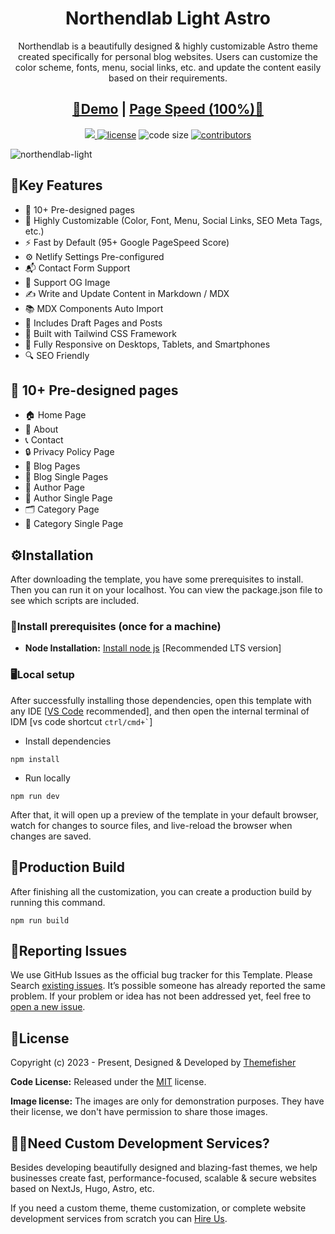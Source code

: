<h1 align=center>Northendlab Light Astro</h1>
<p align=center>Northendlab is a beautifully designed & highly customizable Astro theme created specifically for personal blog websites. Users can customize the color scheme, fonts, menu, social links, etc. and update the content easily based on their requirements.  
</p>
<h2 align="center"> <a target="_blank" href="https://northendlab-light-astro.vercel.app/" rel="nofollow">👀Demo</a> | <a  target="_blank" href="https://pagespeed.web.dev/report?url=https%3A%2F%2Fnorthendlab-light-astro.vercel.app%2F&form_factor=desktop">Page Speed (100%)🚀</a>
</h2>

<p align=center>
  <a href="https://github.com/withastro/astro/releases/tag/astro%405.5.2" alt="Contributors">
    <img src="https://img.shields.io/static/v1?label=ASTRO&message=5.5&color=000&logo=astro" />
  </a>

  <a href="https://github.com/themefisher/northendlab-light-astro/blob/main/LICENSE">
    <img src="https://img.shields.io/github/license/themefisher/northendlab-light-astro" alt="license"></a>

  <img src="https://img.shields.io/github/languages/code-size/themefisher/northendlab-light-astro" alt="code size">

  <a href="https://github.com/themefisher/northendlab-light-astro/graphs/contributors">
    <img src="https://img.shields.io/github/contributors/themefisher/northendlab-light-astro" alt="contributors"></a>
</p>

![northendlab-light](https://demo.gethugothemes.com/thumbnails/northendlab-light.png)

## 🔑Key Features

- 📄 10+ Pre-designed pages
- 🎨 Highly Customizable (Color, Font, Menu, Social Links, SEO Meta Tags, etc.)
- ⚡ Fast by Default (95+ Google PageSpeed Score)
- ⚙️ Netlify Settings Pre-configured
- 📬 Contact Form Support
- 🌅 Support OG Image
- ✍️ Write and Update Content in Markdown / MDX
- 📚 MDX Components Auto Import
- 📝 Includes Draft Pages and Posts
- 🎨 Built with Tailwind CSS Framework
- 📱 Fully Responsive on Desktops, Tablets, and Smartphones
- 🔍 SEO Friendly

## 📄 10+ Pre-designed pages

- 🏠 Home Page
- 👤 About
- 📞 Contact
- 🔒 Privacy Policy Page
- 📝 Blog Pages
- 📄 Blog Single Pages
- 👤 Author Page
- 👤 Author Single Page
- 🗂️ Category Page
- 📄 Category Single Page

<!-- installation -->

## ⚙️Installation

After downloading the template, you have some prerequisites to install. Then you can run it on your localhost. You can view the package.json file to see which scripts are included.

### 🔧Install prerequisites (once for a machine)

- **Node Installation:** [Install node js](https://nodejs.org/en/download/) [Recommended LTS version]

### 🖥️Local setup

After successfully installing those dependencies, open this template with any IDE [[VS Code](https://code.visualstudio.com/) recommended], and then open the internal terminal of IDM [vs code shortcut <code>ctrl/cmd+\`</code>]

- Install dependencies

```
npm install
```

- Run locally

```
npm run dev
```

After that, it will open up a preview of the template in your default browser, watch for changes to source files, and live-reload the browser when changes are saved.

## 🔨Production Build

After finishing all the customization, you can create a production build by running this command.

```
npm run build
```

<!-- reporting issue -->

## 🐞Reporting Issues

We use GitHub Issues as the official bug tracker for this Template. Please Search [existing issues](https://github.com/themefisher/northendlab-light-astro/issues). It’s possible someone has already reported the same problem.
If your problem or idea has not been addressed yet, feel free to [open a new issue](https://github.com/themefisher/northendlab-light-astro/issues).

<!-- licence -->

## 📄License

Copyright (c) 2023 - Present, Designed & Developed by [Themefisher](https://themefisher.com)

**Code License:** Released under the [MIT](https://github.com/themefisher/northendlab-light-astro/blob/main/LICENSE) license.

**Image license:** The images are only for demonstration purposes. They have their license, we don't have permission to share those images.

## 👨‍💻Need Custom Development Services?

Besides developing beautifully designed and blazing-fast themes, we help businesses create fast, performance-focused, scalable & secure websites based on NextJs, Hugo, Astro, etc.

If you need a custom theme, theme customization, or complete website development services from scratch you can [Hire Us](https://themefisher.com/contact).
